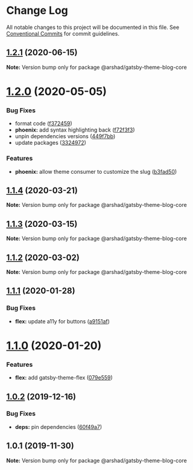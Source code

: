 # Change Log

All notable changes to this project will be documented in this file.
See [Conventional Commits](https://conventionalcommits.org) for commit guidelines.

## [1.2.1](https://github.com/arshad/gatsby-themes/compare/@arshad/gatsby-theme-blog-core@1.2.0...@arshad/gatsby-theme-blog-core@1.2.1) (2020-06-15)

**Note:** Version bump only for package @arshad/gatsby-theme-blog-core





# [1.2.0](https://github.com/arshad/gatsby-themes/compare/@arshad/gatsby-theme-blog-core@1.1.4...@arshad/gatsby-theme-blog-core@1.2.0) (2020-05-05)


### Bug Fixes

* format code ([f372459](https://github.com/arshad/gatsby-themes/commit/f3724590eded596fd42c0e2f9ef3785140a97d92))
* **phoenix:** add syntax highlighting back ([f72f3f3](https://github.com/arshad/gatsby-themes/commit/f72f3f349c244c66881d460a626b7b47ff459057))
* unpin dependencies versions ([449f7bb](https://github.com/arshad/gatsby-themes/commit/449f7bb84cc2fd566f065b3d96c28a7ab64a1de8))
* update packages ([3324972](https://github.com/arshad/gatsby-themes/commit/3324972976ec6a766b24078e1ec3b4a6414ae211))


### Features

* **phoenix:** allow theme consumer to customize the slug ([b3fad50](https://github.com/arshad/gatsby-themes/commit/b3fad507428f9dcb7f5add1c4069ea7759b9ade2))





## [1.1.4](https://github.com/arshad/gatsby-themes/compare/@arshad/gatsby-theme-blog-core@1.1.3...@arshad/gatsby-theme-blog-core@1.1.4) (2020-03-21)

**Note:** Version bump only for package @arshad/gatsby-theme-blog-core





## [1.1.3](https://github.com/arshad/gatsby-themes/compare/@arshad/gatsby-theme-blog-core@1.1.2...@arshad/gatsby-theme-blog-core@1.1.3) (2020-03-15)

**Note:** Version bump only for package @arshad/gatsby-theme-blog-core





## [1.1.2](https://github.com/arshad/gatsby-themes/compare/@arshad/gatsby-theme-blog-core@1.1.1...@arshad/gatsby-theme-blog-core@1.1.2) (2020-03-02)

**Note:** Version bump only for package @arshad/gatsby-theme-blog-core





## [1.1.1](https://github.com/arshad/gatsby-themes/compare/@arshad/gatsby-theme-blog-core@1.1.0...@arshad/gatsby-theme-blog-core@1.1.1) (2020-01-28)


### Bug Fixes

* **flex:** update a11y for buttons ([a9151af](https://github.com/arshad/gatsby-themes/commit/a9151af381466e5f5cc7cff14a8a08bb752235ca))





# [1.1.0](https://github.com/arshad/gatsby-themes/compare/@arshad/gatsby-theme-blog-core@1.0.2...@arshad/gatsby-theme-blog-core@1.1.0) (2020-01-20)

### Features

- **flex:** add gatsby-theme-flex ([079e559](https://github.com/arshad/gatsby-themes/commit/079e55914791f735cbbfe492dd6bb0b3d9ac12ad))

## [1.0.2](https://github.com/arshad/gatsby-themes/compare/@arshad/gatsby-theme-blog-core@1.0.1...@arshad/gatsby-theme-blog-core@1.0.2) (2019-12-16)

### Bug Fixes

- **deps:** pin dependencies ([60f49a7](https://github.com/arshad/gatsby-themes/commit/60f49a749a42f983312a0c6f5f4c8700102dda09))

## 1.0.1 (2019-11-30)

**Note:** Version bump only for package @arshad/gatsby-theme-blog-core

